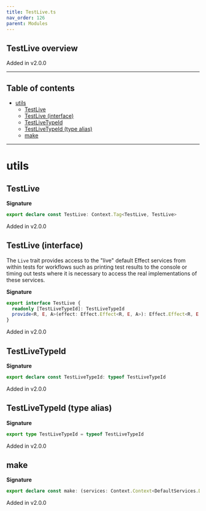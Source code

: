 ```yaml
---
title: TestLive.ts
nav_order: 126
parent: Modules
---
```


## TestLive overview

Added in v2.0.0

---

<h2 class="text-delta">Table of contents</h2>

- [utils](#utils)
  - [TestLive](#testlive)
  - [TestLive (interface)](#testlive-interface)
  - [TestLiveTypeId](#testlivetypeid)
  - [TestLiveTypeId (type alias)](#testlivetypeid-type-alias)
  - [make](#make)

---

# utils

## TestLive

**Signature**

```ts
export declare const TestLive: Context.Tag<TestLive, TestLive>
```

Added in v2.0.0

## TestLive (interface)

The `Live` trait provides access to the "live" default Effect services from
within tests for workflows such as printing test results to the console or
timing out tests where it is necessary to access the real implementations of
these services.

**Signature**

```ts
export interface TestLive {
  readonly [TestLiveTypeId]: TestLiveTypeId
  provide<R, E, A>(effect: Effect.Effect<R, E, A>): Effect.Effect<R, E, A>
}
```

Added in v2.0.0

## TestLiveTypeId

**Signature**

```ts
export declare const TestLiveTypeId: typeof TestLiveTypeId
```

Added in v2.0.0

## TestLiveTypeId (type alias)

**Signature**

```ts
export type TestLiveTypeId = typeof TestLiveTypeId
```

Added in v2.0.0

## make

**Signature**

```ts
export declare const make: (services: Context.Context<DefaultServices.DefaultServices>) => TestLive
```

Added in v2.0.0

